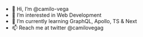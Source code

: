 - 👋 Hi, I’m @camilo-vega
- 👀 I’m interested in Web Development
- 🌱 I’m currently learning GraphQL, Apollo, TS & Next
- 📫 Reach me at twitter @camilovegag

<!---
camilo-vega/camilo-vega is a ✨ special ✨ repository because its `README.md` (this file) appears on your GitHub profile.
You can click the Preview link to take a look at your changes.
--->
